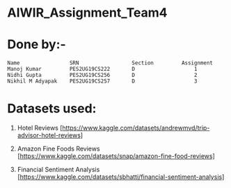 # AIWIR_Assignment_Team4

# Done by:- 

    Name                SRN                 Section         Assignment
    Manoj Kumar         PES2UG19CS222       D                   1
    Nidhi Gupta         PES2UG19CS256       D                   2
    Nikhil M Adyapak    PES2UG19CS257       D                   3

# Datasets used:
1. Hotel Reviews [https://www.kaggle.com/datasets/andrewmvd/trip-advisor-hotel-reviews]

2. Amazon Fine Foods Reviews [https://www.kaggle.com/datasets/snap/amazon-fine-food-reviews]

3. Financial Sentiment Analysis [https://www.kaggle.com/datasets/sbhatti/financial-sentiment-analysis]

